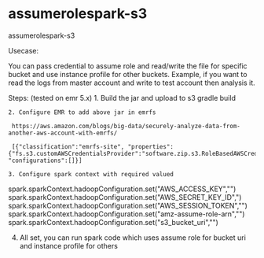 # assumerolespark-s3
assumerolespark-s3

Usecase:

   You can pass credential to assume role and read/write the file for specific bucket and use instance profile for other buckets. Example, if you want to read the logs from master account and write to test account then analysis it. 
   
 
 Steps: (tested on emr 5.x)
    1. Build the jar and upload to s3 
     gradle build 
     
    2. Configure EMR to add above jar in emrfs 
     
     https://aws.amazon.com/blogs/big-data/securely-analyze-data-from-another-aws-account-with-emrfs/
     
     [{"classification":"emrfs-site", "properties":{"fs.s3.customAWSCredentialsProvider":"software.zip.s3.RoleBasedAWSCredentialProvider"}, "configurations":[]}]
    
    3. Configure spark context with required valued 
    
spark.sparkContext.hadoopConfiguration.set("AWS_ACCESS_KEY","<access key>")
spark.sparkContext.hadoopConfiguration.set("AWS_SECRET_KEY_ID","<secret key>)
spark.sparkContext.hadoopConfiguration.set("AWS_SESSION_TOKEN","<session key>")
spark.sparkContext.hadoopConfiguration.set("amz-assume-role-arn","<role need to be assumed>")
spark.sparkContext.hadoopConfiguration.set("s3_bucket_uri","<bucketuri>")

  4. All set, you can run spark code which uses assume role for bucket uri and instance profile for others 
     
    
